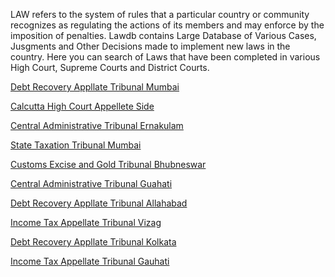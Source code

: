 LAW refers to the system of rules that a particular country or community recognizes as 
regulating the actions of its members and may enforce by the imposition of penalties.  Lawdb contains 
Large Database of Various Cases, Jusgments and Other Decisions made to implement new laws in the country.
Here you can search of Laws that have been completed in various High Court, Supreme Courts
and District Courts.

<a href="https://lawdb.in/debt-recovery-appellate-tribunal-mumbai">Debt Recovery Appllate Tribunal Mumbai</a>

<a href="https://lawdb.in/calcutta-high-court-appellete-side">Calcutta High Court Appellete Side</a>

<a href="https://lawdb.in/central-administrative-tribunal-jabalpur">Central Administrative Tribunal Ernakulam</a>

<a href="https://lawdb.in/state-taxation-tribunal-mumbai">State Taxation Tribunal Mumbai</a>

<a href="https://lawdb.in/customs-excise-and-gold-tribunal-bhubneswar">Customs Excise and Gold Tribunal Bhubneswar</a>

<a href="https://lawdb.in/central-administrative-tribunal-gauhati">Central Administrative Tribunal Guahati</a>

<a href="https://lawdb.in/debt-recovery-appellate-tribunal-allahabad">Debt Recovery Appllate Tribunal Allahabad</a>

<a href="https://lawdb.in/income-tax-appellate-tribunal-vizag">Income Tax Appellate Tribunal Vizag</a>

<a href="https://lawdb.in/debt-recovery-appellate-tribunal-kolkata">Debt Recovery Appllate Tribunal Kolkata</a>

<a href="https://lawdb.in/income-tax-appellate-tribunal-gauhati">Income Tax Appellate Tribunal Gauhati</a>
